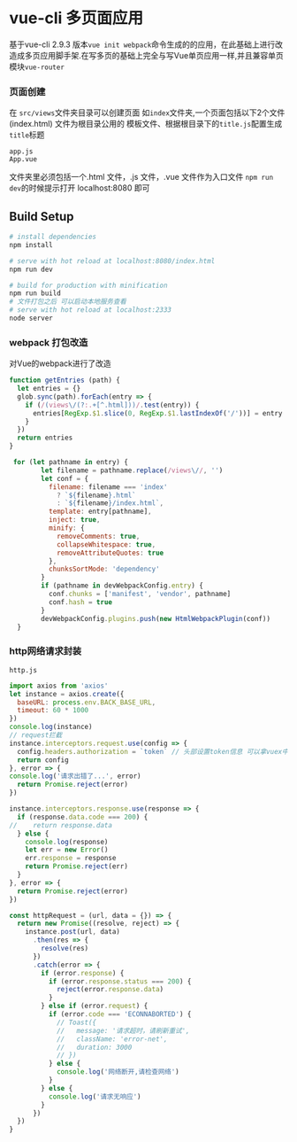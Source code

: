 # vue-cli 多页面应用

基于vue-cli 2.9.3 版本`vue init webpack`命令生成的的应用，在此基础上进行改造成多页应用脚手架.在写多页的基础上完全与写Vue单页应用一样,并且兼容单页模块`vue-router`

### 页面创建
在 `src/views`文件夹目录可以创建页面
如`index`文件夹,一个页面包括以下2个文件 (index.html) 文件为根目录公用的 模板文件、根据根目录下的`title.js`配置生成 `title`标题
```
app.js
App.vue
```
文件夹里必须包括一个.html 文件，.js 文件，.vue 文件作为入口文件
`npm run dev`的时候提示打开 localhost:8080 即可

## Build Setup

```bash
# install dependencies
npm install

# serve with hot reload at localhost:8080/index.html
npm run dev

# build for production with minification
npm run build
# 文件打包之后 可以启动本地服务查看
# serve with hot reload at localhost:2333
node server


```
### webpack 打包改造
对Vue的webpack进行了改造
```javascript
function getEntries (path) {
  let entries = {}
  glob.sync(path).forEach(entry => {
    if (/(views\/(?:.+[^.html]))/.test(entry)) {
      entries[RegExp.$1.slice(0, RegExp.$1.lastIndexOf('/'))] = entry
    }
  })
  return entries
}
```

```javascript
 for (let pathname in entry) {
        let filename = pathname.replace(/views\//, '')
        let conf = {
          filename: filename === 'index'
            ? `${filename}.html`
            : `${filename}/index.html`,
          template: entry[pathname],
          inject: true,
          minify: {
            removeComments: true,
            collapseWhitespace: true,
            removeAttributeQuotes: true
          },
          chunksSortMode: 'dependency'
        }
        if (pathname in devWebpackConfig.entry) {
          conf.chunks = ['manifest', 'vendor', pathname]
          conf.hash = true
        }
        devWebpackConfig.plugins.push(new HtmlWebpackPlugin(conf))
  }
```

### http网络请求封装
`http.js`
```javascript
import axios from 'axios'
let instance = axios.create({
  baseURL: process.env.BACK_BASE_URL,
  timeout: 60 * 1000
})
console.log(instance)
// request拦截
instance.interceptors.request.use(config => {
  config.headers.authorization = `token` // 头部设置token信息 可以拿vuex中数据
  return config
}, error => {
console.log('请求出错了...', error)
  return Promise.reject(error)
})

instance.interceptors.response.use(response => {
  if (response.data.code === 200) {
//    return response.data
  } else {
    console.log(response)
    let err = new Error()
    err.response = response
    return Promise.reject(err)
  }
}, error => {
  return Promise.reject(error)
})

const httpRequest = (url, data = {}) => {
  return new Promise((resolve, reject) => {
    instance.post(url, data)
      .then(res => {
        resolve(res)
      })
      .catch(error => {
        if (error.response) {
          if (error.response.status === 200) {
            reject(error.response.data)
          }
        } else if (error.request) {
          if (error.code === 'ECONNABORTED') {
            // Toast({
            //   message: '请求超时，请刷新重试',
            //   className: 'error-net',
            //   duration: 3000
            // })
          } else {
            console.log('网络断开,请检查网络')
          }
        } else {
          console.log('请求无响应')
        }
      })
  })
}
```
